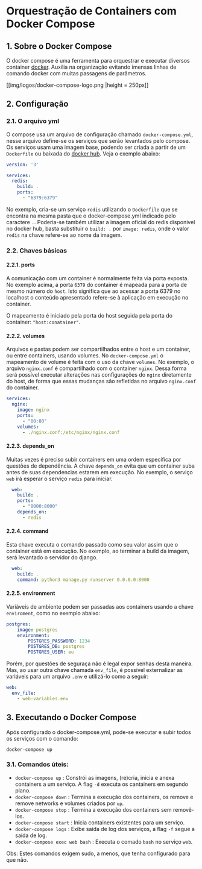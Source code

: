 # Orquestração de Containers com Docker Compose

## 1. Sobre o Docker Compose
O docker compose é uma ferramenta para orquestrar e executar diversos container [docker](https://www.docker.com/). Auxilia na organização evitando imensas linhas de comando docker com muitas passagens de parâmetros. 
<p align="left">
[[img/logos/docker-compose-logo.png |height = 250px]]
</p>

## 2. Configuração
### 2.1. O arquivo yml
O compose usa um arquivo de configuração chamado `docker-compose.yml`, nesse arquivo define-se os serviços que serão levantados pelo compose. Os serviços usam uma imagem base, podendo ser criada a partir de um `Dockerfile` ou baixada do [docker hub](https://hub.docker.com/). Veja o exemplo abaixo:

```yml
version: '3'

services:
  redis:
    build: .
    ports:
      - "6379:6379"
```
No exemplo, cria-se um serviço `redis` utilizando o `Dockerfile` que se encontra na mesma pasta que o docker-compose.yml indicado pelo caractere `.`. Poderia-se também utilizar a imagem oficial do redis disponivel no docker hub, basta substituir o `build: .` por `image: redis`, onde o valor `redis` na chave refere-se ao nome da imagem.

### 2.2. Chaves básicas
#### 2.2.1. ports
A comunicação com um container é normalmente feita via porta exposta. No exemplo acima, a porta `6379` do container é mapeada para a porta de mesmo número do `host`. Isto significa que ao acessar a porta 6379 no localhost o conteúdo apresentado refere-se à aplicação em execução no container. 

O mapeamento é iniciado pela porta do host seguida pela porta do container: `"host:conatainer"`.

#### 2.2.2. volumes
Arquivos e pastas podem ser compartilhados entre o host e um container, ou entre containers, usando volumes. No `docker-compose.yml` o mapeamento de volume é feita com o uso da chave `volumes`. No exemplo, o arquivo `nginx.conf` é compartilhado com o container `nginx`. Dessa forma será possível executar alterações nas configurações do `nginx` diretamente do host, de forma que essas mudanças são refletidas no arquivo `nginx.conf` do container.
```yml
services:
  nginx:
    image: nginx
    ports:
      - "80:80"
    volumes:
      - ./nginx.conf:/etc/nginx/nginx.conf
```
#### 2.2.3. depends_on
Muitas vezes é preciso subir containers em uma ordem específica por questões de dependência. A chave `depends_on` evita que um container suba antes de suas dependencias estarem em execução. No exemplo, o serviço `web` irá esperar o serviço `redis` para iniciar.
```yml
  web:
    build: .
    ports:
      - "8000:8000"
    depends_on:
      - redis
```

#### 2.2.4. command
Esta chave executa o comando passado como seu valor assim que o container está em execução. No exemplo, ao terminar a build da imagem, será levantado o servidor do django.
```yml
  web:
    build: .
    command: python3 manage.py runserver 0.0.0.0:8000
```

#### 2.2.5. environment
Variáveis de ambiente podem ser passadas aos containers usando a chave `enviroment`, como no exemplo abaixo:
```yml
postgres:
    image: postgres
    environment:
        POSTGRES_PASSWORD: 1234
        POSTGRES_DB: postgres
        POSTGRES_USER: eu
```
Porém, por questões de seguraça não é legal expor senhas desta maneira. Mas, ao usar outra chave chamada `env_file`, é possível externalizar as variáveis para um arquivo `.env` e utilizá-lo como a seguir:
```yml
web:
  env_file:
    - web-variables.env
```

## 3. Executando o Docker Compose
Após configurado o docker-compose.yml, pode-se executar e subir todos os serviços com o comando:
```
docker-compose up
```

### 3.1. Comandos úteis:
- `docker-compose up` : Constrói as imagens, (re)cria, inicia e anexa containers a um serviço. A flag `-d` executa os cantainers em segundo plano. 
- `docker-compose down` : Termina a execução dos containers, os remove e remove networks e volumes criados por `up`. 
- `docker-compose stop` : Termina a execução dos containers sem removê-los. 
- `docker-compose start` : Inicia containers existentes para um serviço. 
- `docker-compose logs` : Exibe saída de log dos serviços, a flag `-f` segue a saída de log. 
- `docker-compose exec web bash` : Executa o comado `bash` no serviço `web`. 

Obs: Estes comandos exigem sudo, a menos, que tenha configurado para que não.